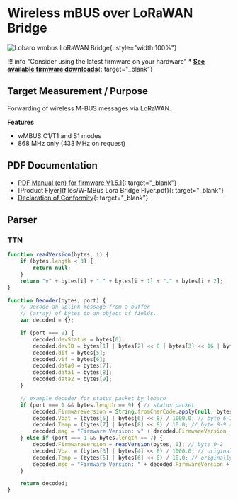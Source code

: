 # Wireless mBUS over LoRaWAN Bridge

![Lobaro wmbus LoRaWAN Bridge](files/Übersicht-wmbus-lora.jpg){: style="width:100%"}

!!! info "Consider using the latest firmware on your hardware"
    * [**See available firmware downloads**](firmware.md){: target="_blank"}

## Target Measurement / Purpose
Forwarding of wireless M-BUS messages via LoRaWAN.

**Features**

* wMBUS C1/T1 and S1 modes
* 868 MHz only (433 MHz on request)


## PDF Documentation

* [PDF Manual (en) for firmware V1.5.1](files/lorawan-wmbus-bridge_en.pdf){: target="_blank"}
* [Product Flyer](files/W-MBus Lora Bridge Flyer.pdf){: target="_blank"}
* [Declaration of Conformity](files/scan-ce-conformity-wmbus-lorawan.pdf){: target="_blank"}


## Parser
### TTN

```javascript
function readVersion(bytes, i) {
    if (bytes.length < 3) {
        return null;
    }
    return "v" + bytes[i] + "." + bytes[i + 1] + "." + bytes[i + 2];
}

function Decoder(bytes, port) {
    // Decode an uplink message from a buffer
    // (array) of bytes to an object of fields.
    var decoded = {};

    if (port === 9) {
        decoded.devStatus = bytes[0];
        decoded.devID = bytes[1] | bytes[2] << 8 | bytes[3] << 16 | bytes[4] << 24;
        decoded.dif = bytes[5];
        decoded.vif = bytes[6];
        decoded.data0 = bytes[7];
        decoded.data1 = bytes[8];
        decoded.data2 = bytes[9];
    }

    // example decoder for status packet by lobaro
    if (port === 1 && bytes.length == 9) { // status packet
        decoded.FirmwareVersion = String.fromCharCode.apply(null, bytes.slice(0, 5)); // byte 0-4
        decoded.Vbat = (bytes[5] | bytes[6] << 8) / 1000.0; // byte 6-7 (originally in mV)
        decoded.Temp = (bytes[7] | bytes[8] << 8) / 10.0; // byte 8-9 (originally in 10th degree C)
        decoded.msg = "Firmware Version: v" + decoded.FirmwareVersion + " Battery: " + decoded.Vbat + "V Temperature: " + decoded.Temp + "°C";
    } else if (port === 1 && bytes.length == 7) {
        decoded.FirmwareVersion = readVersion(bytes, 0); // byte 0-2
        decoded.Vbat = (bytes[3] | bytes[4] << 8) / 1000.0; // originally in mV
        decoded.Temp = (bytes[5] | bytes[6] << 8) / 10.0; // originally in 10th degree C
        decoded.msg = "Firmware Version: " + decoded.FirmwareVersion + " Battery: " + decoded.Vbat + "V Temperature: " + decoded.Temp + "°C";
    }

    return decoded;
}


```
[^ 1]: Energy Meter, Water Meter and House Icons made by Freepik from www.flaticon.com is licensed by CC 3.0 BY
Heater Icon made by Nikita Golubev from www.flaticon.com is licensed by CC 3.0 BY
Map Icon Icons made by Darius Dan from www.flaticon.com is licensed by CC 3.0 BY
LoRaWAN Logo © LoRa Alliance, NB-IoT Logo © GSM Association, wM-Bus Logo © www.m-bus.com
